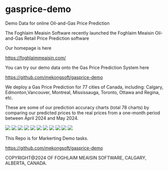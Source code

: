 # gasprice-demo
Demo Data for online Oil-and-Gas Price Prediction

The Foghlaim Meaisin Software recently launched the Foghlaim Meaisin Oil-and-Gas Retail Price Prediction software

Our homepage is here

https://foghlaimmeaisin.com/

You can try our demo data onto the Gas Price Prediction System here

https://github.com/mekongsoft/gasprice-demo

We deploy a Gas Price Prediction for 77 cities of Canada, including: Calgary, Edmonton,Vancouver, Montreal, Mississauga, Toronto, Ottawa and Regina, etc.

These are some of our prediction accuracy charts (total 78 charts) by comparing our predicted prices to the real prices from a one-month period between April 2024 and May 2024.

<img src="https://github.com/mekongsoft/gasprice-demo/blob/main/marketing/CALGARY.png"/>

<img src="https://github.com/mekongsoft/gasprice-demo/blob/main/marketing/EDMONTON.png"/>

<img src="https://github.com/mekongsoft/gasprice-demo/blob/main/marketing/RED%20DEER.png"/>

<img src="https://github.com/mekongsoft/gasprice-demo/blob/main/marketing/LETHBRIDGE.png"/>

<img src="https://github.com/mekongsoft/gasprice-demo/blob/main/marketing/CITY%20OF%20TORONTO.png"/>

<img src="https://github.com/mekongsoft/gasprice-demo/blob/main/marketing/MISSISSAUGA.png"/>

<img src="https://github.com/mekongsoft/gasprice-demo/blob/main/marketing/KITCHENER.png"/>

<img src="https://github.com/mekongsoft/gasprice-demo/blob/main/marketing/VANCOUVER.png"/>

<img src="https://github.com/mekongsoft/gasprice-demo/blob/main/marketing/VICTORIA.png"/>

<img src="https://github.com/mekongsoft/gasprice-demo/blob/main/marketing/REGINA.png"/>

<img src="https://github.com/mekongsoft/gasprice-demo/blob/main/marketing/YELLOWKNIFE.png"/>

This Repo is for Markerting Demo tasks.

https://github.com/mekongsoft/gasprice-demo

COPYRIGHT@2024 OF FOGHLAIM MEAISIN SOFTWARE, CALGARY, ALBERTA, CANADA.
